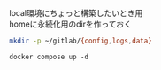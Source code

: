 local環境にちょっと構築したいとき用  
homeに永続化用のdirを作っておく

```sh
mkdir -p ~/gitlab/{config,logs,data}
```

```
docker compose up -d
```
